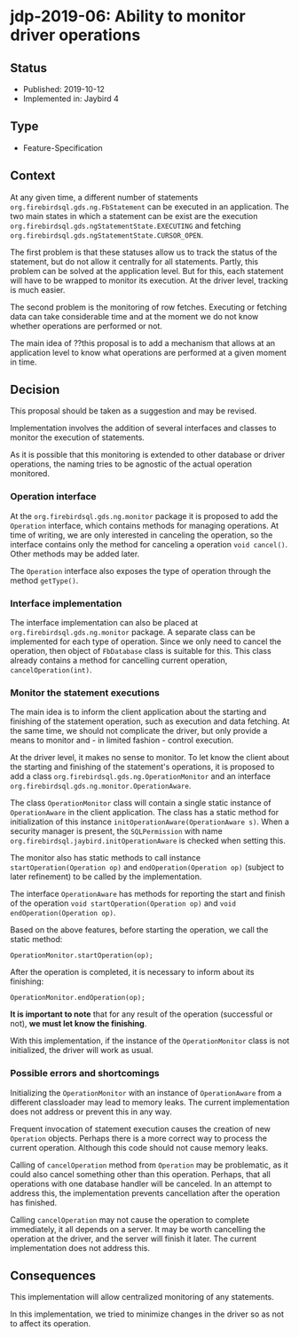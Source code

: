 # jdp-2019-06: Ability to monitor driver operations

## Status

- Published: 2019-10-12
- Implemented in: Jaybird 4

## Type

- Feature-Specification

## Context

At any given time, a different number of statements `org.firebirdsql.gds.ng.FbStatement` 
can be executed in an application. The two main states in which a statement 
can be exist are the execution `org.firebirdsql.gds.ngStatementState.EXECUTING` 
and fetching `org.firebirdsql.gds.ngStatementState.CURSOR_OPEN`.

The first problem is that these statuses allow us to track the status of the 
statement, but do not allow it centrally for all statements. Partly, this problem 
can be solved at the application level. But for this, each statement will have 
to be wrapped to monitor its execution. At the driver level, tracking is much easier.

The second problem is the monitoring of row fetches. Executing or fetching data 
can take considerable time and at the moment we do not know whether operations 
are performed or not.

The main idea of ??this proposal is to add a mechanism that allows at an application
level to know what operations are performed at a given moment in time.

## Decision

This proposal should be taken as a suggestion and may be revised.

Implementation involves the addition of several interfaces and classes to monitor 
the execution of statements.

As it is possible that this monitoring is extended to other database or driver
operations, the naming tries to be agnostic of the actual operation monitored.

### Operation interface

At the `org.firebirdsql.gds.ng.monitor` package it is proposed to add the
`Operation` interface, which contains methods for managing operations. At time
of writing, we are only interested in canceling the operation, so the interface
contains only the method for canceling a operation `void cancel()`. Other
methods may be added later.

The `Operation` interface also exposes the type of operation through the method
`getType()`.

### Interface implementation

The interface implementation can also be placed at `org.firebirdsql.gds.ng.monitor`
package. A separate class can be implemented for each type of operation. Since
we only need to cancel the operation, then object of `FbDatabase` class is
suitable for this. This class already contains a method for cancelling current
operation, `cancelOperation(int)`.

### Monitor the statement executions

The main idea is to inform the client application about the starting and
finishing of the statement operation, such as execution and data fetching. At
the same time, we should not complicate the driver, but only provide a means to
monitor and - in limited fashion - control execution.

At the driver level, it makes no sense to monitor. To let know the client about
the starting and finishing of the statement's operations, it is proposed to add 
a class `org.firebirdsql.gds.ng.OperationMonitor` and an 
interface `org.firebirdsql.gds.ng.monitor.OperationAware`.

The class `OperationMonitor` class will contain a single static instance 
of `OperationAware` in the client application. The class has a static method for
initialization of this instance `initOperationAware(OperationAware s)`. When a
security manager is present, the `SQLPermission` with name 
`org.firebirdsql.jaybird.initOperationAware` is checked when setting this.
 
The monitor also has static methods to call instance `startOperation(Operation op)`
and `endOperation(Operation op)` (subject to later refinement) to be
called by the implementation. 

The interface `OperationAware` has methods for reporting the start and finish of
the operation `void startOperation(Operation op)` and 
`void endOperation(Operation op)`.

Based on the above features, before starting the operation, we call the static 
method:
```
OperationMonitor.startOperation(op);
```
After the operation is completed, it is necessary to inform about its finishing:
```
OperationMonitor.endOperation(op);
```
**It is important to note** that for any result of the operation (successful or not), 
**we must let know the finishing**.

With this implementation, if the instance of the `OperationMonitor` class is not
initialized, the driver will work as usual.

### Possible errors and shortcomings

Initializing the `OperationMonitor` with an instance of `OperationAware` from a
different classloader may lead to memory leaks. The current implementation does
not address or prevent this in any way.

Frequent invocation of statement execution causes the creation of new `Operation`
objects. Perhaps there is a more correct way to process the current operation.
Although this code should not cause memory leaks.

Calling of `cancelOperation` method from `Operation` may be problematic, as it
could also cancel something other than this operation. Perhaps, that all 
operations with one database handler will be canceled. In an attempt to address
this, the implementation prevents cancellation after the operation has finished.

Calling `cancelOperation` may not cause the operation to complete immediately,
it all depends on a server. It may be worth cancelling the operation at the 
driver, and the server will finish it later. The current implementation does not
address this.

## Consequences

This implementation will allow centralized monitoring of any statements.

In this implementation, we tried to minimize changes in the driver so 
as not to affect its operation.
